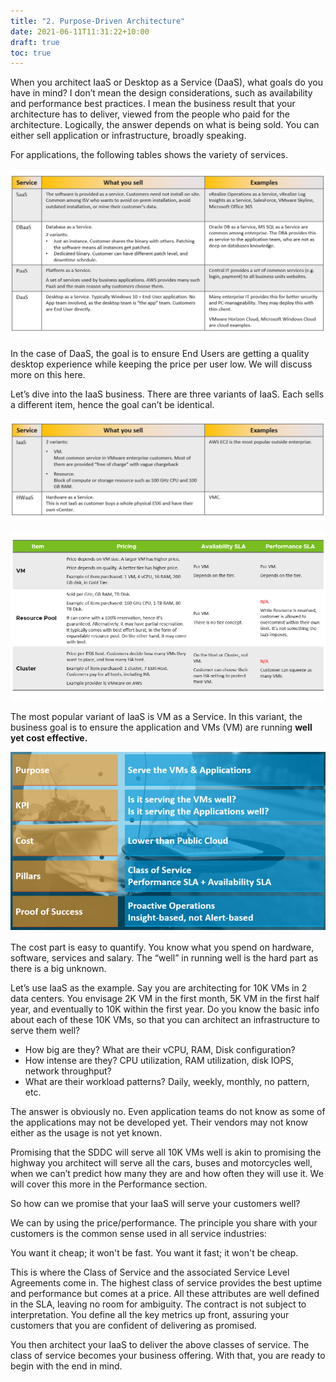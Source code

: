 ```yaml
---
title: "2. Purpose-Driven Architecture"
date: 2021-06-11T11:31:22+10:00
draft: true
toc: true
---
```


When you architect IaaS or Desktop as a Service (DaaS), what goals do you have in mind? I don’t mean the design considerations, such as availability and performance best practices. I mean the business result that your architecture has to deliver, viewed from the people who paid for the architecture. 
Logically, the answer depends on what is being sold. You can either sell application or infrastructure, broadly speaking.

For applications, the following tables shows the variety of services. 

![Common 'As a Service' offerings](1.1.2-fig-1.png?width=60pc&classes=shadow,border)

In the case of DaaS, the goal is to ensure End Users are getting a quality desktop experience while keeping the price per user low. We will discuss more on this here.

Let’s dive into the IaaS business. There are three variants of IaaS. Each sells a different item, hence the goal can’t be identical.

![](1.1.2-fig-2.png?width=60pc&classes=shadow,border)

![](1.1.2-fig-3.png?classes=shadow,border)

The most popular variant of IaaS is VM as a Service. In this variant, the business goal is to ensure the application and VMs (VM) are running **well yet cost effective.**

![](1.1.2-fig-4.png?width=50pc&classes=shadow,border)
 
The cost part is easy to quantify. You know what you spend on hardware, software, services and salary. The “well” in running well is the hard part as there is a big unknown.

Let’s use IaaS as the example. Say you are architecting for 10K VMs in 2 data centers. You envisage 2K VM in the first month, 5K VM in the first half year, and eventually to 10K within the first year. Do you know the basic info about each of these 10K VMs, so that you can architect an infrastructure to serve them well?

- How big are they? What are their vCPU, RAM, Disk configuration?
- How intense are they? CPU utilization, RAM utilization, disk IOPS, network throughput?
- What are their workload patterns? Daily, weekly, monthly, no pattern, etc.

The answer is obviously no. Even application teams do not know as some of the applications may not be developed yet. Their vendors may not know either as the usage is not yet known.

Promising that the SDDC will serve all 10K VMs well is akin to promising the highway you architect will serve all the cars, buses and motorcycles well, when we can’t predict how many they are and how often they will use it. We will cover this more in the Performance section. 

So how can we promise that your IaaS will serve your customers well?

We can by using the price/performance. The principle you share with your customers is the common sense used in all service industries:

You want it cheap; it won't be fast. You want it fast; it won't be cheap.

This is where the Class of Service and the associated Service Level Agreements come in. The highest class of service provides the best uptime and performance but comes at a price. All these attributes are well defined in the SLA, leaving no room for ambiguity. The contract is not subject to interpretation. You define all the key metrics up front, assuring your customers that you are confident of delivering as promised.

You then architect your IaaS to deliver the above classes of service. The class of service becomes your business offering. With that, you are ready to begin with the end in mind.